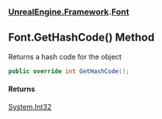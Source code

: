 ### [UnrealEngine.Framework](UnrealEngine_Framework.md 'UnrealEngine.Framework').[Font](Font.md 'UnrealEngine.Framework.Font')
## Font.GetHashCode() Method
Returns a hash code for the object  
```csharp
public override int GetHashCode();
```
#### Returns
[System.Int32](https://docs.microsoft.com/en-us/dotnet/api/System.Int32 'System.Int32')  
